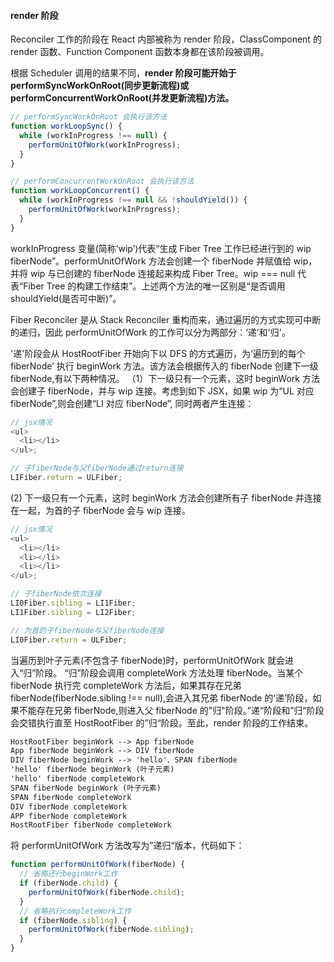 #### render 阶段

Reconciler 工作的阶段在 React 内部被称为 render 阶段，ClassComponent 的 render 函数、Function Component 函数本身都在该阶段被调用。

根据 Scheduler 调用的结果不同，**render 阶段可能开始于 performSyncWorkOnRoot(同步更新流程)或 performConcurrentWorkOnRoot(并发更新流程)方法。**

```js
// performSyncWorkOnRoot 会执行该方法
function workLoopSync() {
  while (workInProgress !== null) {
    performUnitOfWork(workInProgress);
  }
}

// performConcurrentWorkOnRoot 会执行该方法
function workLoopConcurrent() {
  while (workInProgress !== null && !shouldYield()) {
    performUnitOfWork(workInProgress);
  }
}
```

workInProgress 变量(简称‘wip’)代表“生成 Fiber Tree 工作已经进行到的 wip fiberNode”。performUnitOfWork 方法会创建一个 fiberNode 并赋值给 wip，并将 wip 与已创建的 fiberNode 连接起来构成 Fiber Tree。wip === null 代表“Fiber Tree 的构建工作结束”。上述两个方法的唯一区别是“是否调用 shouldYield(是否可中断)”。

Fiber Reconciler 是从 Stack Reconciler 重构而来，通过遍历的方式实现可中断的递归，因此 performUnitOfWork 的工作可以分为两部分：‘递’和'归'。

'递'阶段会从 HostRootFiber 开始向下以 DFS 的方式遍历，为‘遍历到的每个 fiberNode’ 执行 beginWork 方法。该方法会根据传入的 fiberNode 创建下一级 fiberNode,有以下两种情况。
（1）下一级只有一个元素，这时 beginWork 方法会创建子 fiberNode，并与 wip 连接。考虑到如下 JSX，如果 wip 为“UL 对应 fiberNode”,则会创建“LI 对应 fiberNode”, 同时两者产生连接：

```js
// jsx情况
<ul>
  <li></li>
</ul>;

// 子fiberNode与父fiberNode通过return连接
LIFiber.return = ULFiber;
```

(2) 下一级只有一个元素，这时 beginWork 方法会创建所有子 fiberNode 并连接在一起，为首的子 fiberNode 会与 wip 连接。

```js
// jsx情况
<ul>
  <li></li>
  <li></li>
  <li></li>
</ul>;

// 子fiberNode依次连接
LI0Fiber.sibling = LI1Fiber;
LI1Fiber.sibling = LI2Fiber;

// 为首的子fiberNode与父fiberNode连接
LI0Fiber.return = ULFiber;
```

当遍历到叶子元素(不包含子 fiberNode)时，performUnitOfWork 就会进入“归”阶段。
“归”阶段会调用 completeWork 方法处理 fiberNode。当某个 fiberNode 执行完 completeWork 方法后，如果其存在兄弟 fiberNode(fiberNode.sibling !== null),会进入其兄弟 fiberNode 的‘递’阶段，如果不能存在兄弟 fiberNode,则进入父 fiberNode 的"归"阶段。”递“阶段和”归“阶段会交错执行直至 HostRootFiber 的”归“阶段。至此，render 阶段的工作结束。

```md
HostRootFiber beginWork --> App fiberNode
App fiberNode beginWork --> DIV fiberNode
DIV fiberNode beginWork --> 'hello'、SPAN fiberNode
'hello' fiberNode beginWork (叶子元素)
'hello' fiberNode completeWork
SPAN fiberNode beginWork (叶子元素)
SPAN fiberNode completeWork
DIV fiberNode completeWork
APP fiberNode completeWork
HostRootFiber fiberNode completeWork
```

将 performUnitOfWork 方法改写为”递归“版本，代码如下：

```js
function performUnitOfWork(fiberNode) {
  // 省略还行beginWork工作
  if (fiberNode.child) {
    performUnitOfWork(fiberNode.child);
  }
  // 省略执行completeWork工作
  if (fiberNode.sibling) {
    performUnitOfWork(fiberNode.sibling);
  }
}
```
